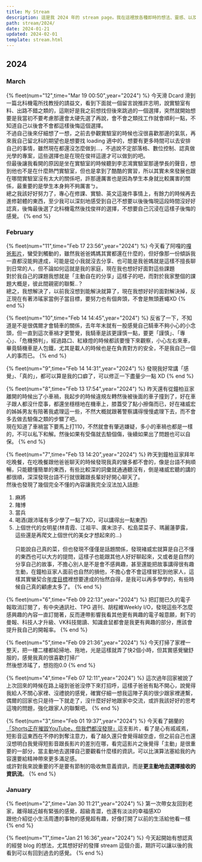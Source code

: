 ```yaml
---
title: My Stream
description: 這是我 2024 年的 stream page。我在這裡放各種即時的想法、靈感、以及看到的、讀到的內容。
path: stream/2024/
date: 2024-01-21
updated: 2024-02-01
template: stream.html
---
```


## 2024

### March

{% fleet(num="12",time="Mar 19 00:50",year="2024") %}
今天滑 Dcard 滑到一篇北科機電所找教授的請益文，看到下面就一個留言說推許志明，說實驗室有料、出路不錯之類的，這剛好是我之前想找但後來跳過的一個選擇，突然就開始想要是我當初不要考慮那邊會太硬先選了再說，會不會之類找工作就會順利一點，不知道自己以後會不會都這樣後悔這個選擇。<br>
不過自己後來仔細想了一想，之前去參觀實驗室的時候也沒很喜歡那邊的氣氛，再來我自己留北科的期望也是想要找 loading 適中的，想要有更多時間可以去安排自己的事情，雖然現在都還沒怎麼做到...，不過說不定部落格、數位控制、認真做光學的專案，這些選擇也是在現在俊祥這邊才可以做到的吧。<br>
但最後讓我看開的原因是坐在實驗室的時候聽到李志鴻實驗室那邊學長的聲音，想到他也不是在什麼熱門實驗室，但也是拿到了酷酷的實習，所以其實未來發展也跟在哪間實驗室沒有太大的關係吧，許那邊厲害也是因為學生本身就比較厲害的關係，最重要的是學生本身夠不夠厲害ㄅ。<br>
總之我該好好努力了，專心在修課、實驗、英文這幾件事情上，有餘力的時候再去進修韌體的東西，至少我可以深刻地感受到自己不想要以後後悔現這段時間沒好好認真，後悔最後選了北科機電然後找俊祥的選擇，不想要自己沉浸在這樣子後悔的感覺。
{% end %}

### February

{% fleet(num="11",time="Feb 17 23:56",year="2024") %}
今天看了阿嘎的<a href="https://youtu.be/hLIX0sJvzfQ?si=aSUcXZAEt0m9hm6L">嘎爸影片</a>，蠻受到觸動的，雖然我爸爸媽媽其實都還在什麼的，但好像那一份傾訴我一直都沒能夠達成，可能是從小我就沒去分享、也可能是我爸媽就是這樣不擅長聊到日常的人，但不論如何這就是我的家庭，現在我也想好好面對這些課題<br>
對於我自己的課題我想就是「主動自在的分享」這樣子的吧，而對於我家整個的課題大概是，彼此間親密的聯繫..？<br>
總之，我想解決了，以前我沒想到能解決就算了，現在我想好好的面對解決掉，反正現在有著沛瑤家當例子當目標，要努力也有個奔頭，不會是無頭蒼蠅XD
{% end %}

{% fleet(num="10",time="Feb 14 14:45",year="2024") %}
反省了一下，不知道是不是很偶爾才會騎車的關係，去年年末就有一股感覺自己騎車不夠小心的小念頭，但一直到這次車禍才更警覺，我騎車是該更謹慎一點，要更「謹慎」、「專心」、「危機預判」，經過路口、紅綠燈的時候都該要慢下來觀察，小心左右來車，畢竟騎機車是人包鐵，尤其是載人的時候也是在負責對方的安全，不是我自己一個人的事而已。
{% end %}

{% fleet(num="9",time="Feb 14 14:31",year="2024") %}
發現我好常講「感覺」、「真的」，都可以算是我的口癖了，可以修正一下盡量少一點 XD
{% end %}

{% fleet(num="8",time="Feb 13 17:54",year="2024") %}
昨天還有從鐘柏亘家離開的時候出了小車禍，我起步的時候違規左轉然後被後面的車子撞到了，好在車子跟人都沒什麼事，都還坐穩穩地在機車上，膝蓋受了點小擦傷而已，好在褚威宏的姊姊男友有陪著我處理這一些，不然大概就跟著警察講得慢慢處理下去，而不會多去做去驗傷之類的步驟了吧。<br>
現在知道了車禍當下要馬上打110，不然就會有肇逃嫌疑，多小的車禍也都是一樣的，不可以私下和解。然後如果有受傷就去驗個傷，後續如果出了問題也可以自保。
{% end %}

{% fleet(num="7",time="Feb 13 14:20",year="2024") %}
昨天到鐘柏亘家拜年吃晚餐，在吃晚餐跟他爸爸聊天的時候發現我真的蠻多都不會的，像是台語不夠順暢，只能聽懂簡單的東西，有些比較深的詞彙就通通聽沒有，倒是褚威宏聽的講的都很順，深深發現台語不行就很難跟長輩好好開心聊天了。<br>
然後也發現了幾個完全不懂的內容讓我完全沒法加入話題:<br>
1. 麻將<br>
2. 賭博<br>
3. 當兵<br>
4. 喝酒(跟沛瑤有多少學了一點了XD，可以講得出一點東西)<br>
5. 上個世代的女明星(林青霞、江祖平、廣末涼子、松島菜菜子、瑪麗蓮夢露，這些還是再爬文上個世代的美女才想起來的...)<br><br>
只能說自己真的菜，但也發現不僅僅是話題關係，發現褚威宏就算是自己不懂的東西也可以大方的提問，這樣子也能跟其他人好好聊起來，又或者是自然的分享自己的故事，不擔心別人是不是會不感興趣，甚至還能把故事講得很有趣生動，在鐘柏亘家人面前也自然的損他，不擔心會不會這樣冒犯到他家人，這樣其實蠻契合<a href="https://ming-blog.netlify.app/blog/2024-goal/">年度目標</a>裡想要達成的怡然自得，是我可以再多學學的，有些時候自己真的顧慮太多了。
{% end %}

{% fleet(num="6",time="Feb 09 22:13",year="2024") %}
把訂閱已久的電子報取消訂閱了，有中央通訊社、TPG 週刊、胡程維Weekly I/O，發現這些不怎麼感興趣的內容一直訂閱著，反而連帶影響我看其他更有興趣的電子報意願，剩下的曼報、科技人才升級、VK科技閱讀、知識倉鼠都會是我更有興趣的部分，應該會提升我自己的開報率。
{% end %}

{% fleet(num="5",time="Feb 09 21:36",year="2024") %}
今天打掃了家裡一整天，把一樓二樓都給掃地、拖地，光是這樣就弄了快2個小時，但其實感覺蠻舒服的，感覺我真的很喜歡打掃ㄏ<br>
然後想沛瑤了，想抱抱0.0
{% end %}

{% fleet(num="4",time="Feb 07 12:11",year="2024") %}
這次過年回家被說了上次回來的時候在路上碰到爸爸沒停下來打招呼，這樣子爸爸有點不開心，說覺得我給人不關心家裡、沒禮貌的感覺，確實仔細一想我這陣子真的很少跟家裡連繫，偶爾的回家也只是待一下就走了，沒什麼好好地跟家中交流，或許我該好好的思考這塊的問題，強化跟家人的聯繫吧。
{% end %}

{% fleet(num="3",time="Feb 01 19:37",year="2024") %}
今天看了錫蘭的<a href="https://youtu.be/RR7iHDyh9xs?si=IXuYc7SKNznVcH3y">「Shorts正在摧毀YouTube，但我們都沒發現」</a>這支影片，看了是心有戚戚焉，短影音這東西在不停的剝奪注意力，看了越久還只會覺得越空虛，但之前自己也還沒想明白我覺得短影音跟長影片的差別在哪，看完這影片之後覺得「主動」是很重要的一部分，當主動地去選擇自己要觀看什麼樣的資訊，可以比演算法塞給我的內容還要給精神帶來更多滿足感。<br>
或許對我來說重要的不是要有節制的吸收無意義資訊，而是<b>更主動地去選擇接收的資訊流</b>。
{% end %}

### January

{% fleet(num="2",time="Jan 30 11:21",year="2024") %}
第一次帶女友回到老家，離得越近越有緊張的感覺，超級青澀，也還有淡淡的幸福感XD<br>
跟他介紹從小生活周遭的事物的感覺超有趣，好像打開了以前的生活給他看一樣
{% end %}

{% fleet(num="1",time="Jan 21 16:36",year="2024") %}
今天起開始有想認真的經營 blog 的想法，尤其想好好的發揮 stream 這個介面，期許可以讓以後的我看到可以有回到過去的感覺。
{% end %}
